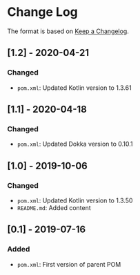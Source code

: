 # Change Log

The format is based on [Keep a Changelog](http://keepachangelog.com/).

## [1.2] - 2020-04-21
### Changed
- `pom.xml`: Updated Kotlin version to 1.3.61

## [1.1] - 2020-04-18
### Changed
- `pom.xml`: Updated Dokka version to 0.10.1

## [1.0] - 2019-10-06
### Changed
- `pom.xml`: Updated Kotlin version to 1.3.50
- `README.md`: Added content

## [0.1] - 2019-07-16
### Added
- `pom.xml`: First version of parent POM
